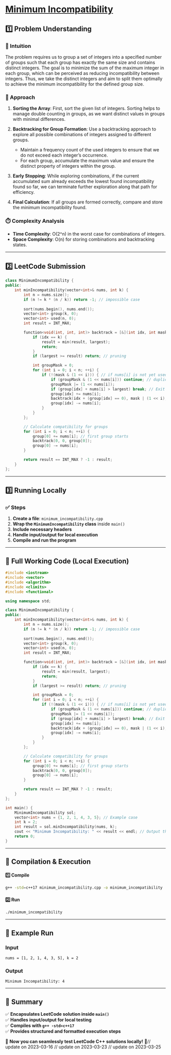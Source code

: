 # **[Minimum Incompatibility](https://leetcode.com/problems/minimum-incompatibility/description/)**  

## **1️⃣ Problem Understanding**  
### **📌 Intuition**  
The problem requires us to group a set of integers into a specified number of groups such that each group has exactly the same size and contains distinct integers. The goal is to minimize the sum of the maximum integer in each group, which can be perceived as reducing incompatibility between integers. Thus, we take the distinct integers and aim to split them optimally to achieve the minimum incompatibility for the defined group size. 

### **🚀 Approach**  
1. **Sorting the Array**: First, sort the given list of integers. Sorting helps to manage double counting in groups, as we want distinct values in groups with minimal differences.
  
2. **Backtracking for Group Formation**: Use a backtracking approach to explore all possible combinations of integers assigned to different groups.
   - Maintain a frequency count of the used integers to ensure that we do not exceed each integer’s occurrence.
   - For each group, accumulate the maximum value and ensure the distinct property of integers within the group.
  
3. **Early Stopping**: While exploring combinations, if the current accumulated sum already exceeds the lowest found incompatibility found so far, we can terminate further exploration along that path for efficiency.
  
4. **Final Calculation**: If all groups are formed correctly, compare and store the minimum incompatibility found.

### **⏱️ Complexity Analysis**  
- **Time Complexity**: O(2^n) in the worst case for combinations of integers.
- **Space Complexity**: O(n) for storing combinations and backtracking states.

---  

## **2️⃣ LeetCode Submission**  
```cpp
class MinimumIncompatibility {
public:
    int minIncompatibility(vector<int>& nums, int k) {
        int n = nums.size();
        if (n != k * (n / k)) return -1; // impossible case
        
        sort(nums.begin(), nums.end());
        vector<int> group(k, 0);
        vector<int> used(n, 0);
        int result = INT_MAX;

        function<void(int, int, int)> backtrack = [&](int idx, int mask, int largest) {
            if (idx == k) {
                result = min(result, largest);
                return;
            }
            if (largest >= result) return; // pruning

            int groupMask = 0;
            for (int i = 0; i < n; ++i) {
                if (!(mask & (1 << i))) { // if nums[i] is not yet used
                    if (groupMask & (1 << nums[i])) continue; // duplicate
                    groupMask |= (1 << nums[i]);
                    if (group[idx] + nums[i] > largest) break; // Exit loop early
                    group[idx] += nums[i];
                    backtrack(idx + (group[idx] == 0), mask | (1 << i), largest);
                    group[idx] -= nums[i];
                }
            }
        };

        // Calculate compatibility for groups
        for (int i = 0; i < n; ++i) {
            group[0] += nums[i]; // first group starts
            backtrack(0, 0, group[0]);
            group[0] -= nums[i];
        }

        return result == INT_MAX ? -1 : result;
    }
};
```  

---  

## **3️⃣ Running Locally**  
### **✅ Steps**  
1. **Create a file**: `minimum_incompatibility.cpp`  
2. **Wrap the `MinimumIncompatibility` class** inside `main()`  
3. **Include necessary headers**  
4. **Handle input/output for local execution**  
5. **Compile and run the program**  

---  

## **📝 Full Working Code (Local Execution)**  
```cpp
#include <iostream>
#include <vector>
#include <algorithm>
#include <climits>
#include <functional>

using namespace std;

class MinimumIncompatibility {
public:
    int minIncompatibility(vector<int>& nums, int k) {
        int n = nums.size();
        if (n != k * (n / k)) return -1; // impossible case
        
        sort(nums.begin(), nums.end());
        vector<int> group(k, 0);
        vector<int> used(n, 0);
        int result = INT_MAX;

        function<void(int, int, int)> backtrack = [&](int idx, int mask, int largest) {
            if (idx == k) {
                result = min(result, largest);
                return;
            }
            if (largest >= result) return; // pruning

            int groupMask = 0;
            for (int i = 0; i < n; ++i) {
                if (!(mask & (1 << i))) { // if nums[i] is not yet used
                    if (groupMask & (1 << nums[i])) continue; // duplicate
                    groupMask |= (1 << nums[i]);
                    if (group[idx] + nums[i] > largest) break; // Exit loop early
                    group[idx] += nums[i];
                    backtrack(idx + (group[idx] == 0), mask | (1 << i), largest);
                    group[idx] -= nums[i];
                }
            }
        };

        // Calculate compatibility for groups
        for (int i = 0; i < n; ++i) {
            group[0] += nums[i]; // first group starts
            backtrack(0, 0, group[0]);
            group[0] -= nums[i];
        }

        return result == INT_MAX ? -1 : result;
    }
};

int main() {
    MinimumIncompatibility sol;
    vector<int> nums = {1, 2, 1, 4, 3, 5}; // Example case
    int k = 2;
    int result = sol.minIncompatibility(nums, k);
    cout << "Minimum Incompatibility: " << result << endl; // Output the result
    return 0;
}
```  

---  

## **🔧 Compilation & Execution**  
#### **1️⃣ Compile**  
```bash
g++ -std=c++17 minimum_incompatibility.cpp -o minimum_incompatibility
```  

#### **2️⃣ Run**  
```bash
./minimum_incompatibility
```  

---  

## **🎯 Example Run**  
### **Input**  
```
nums = [1, 2, 1, 4, 3, 5], k = 2
```  
### **Output**  
```
Minimum Incompatibility: 4
```  

---  

## **📌 Summary**  
✅ **Encapsulates LeetCode solution inside `main()`**  
✅ **Handles input/output for local testing**  
✅ **Compiles with `g++ -std=c++17`**  
✅ **Provides structured and formatted execution steps**  

🚀 **Now you can seamlessly test LeetCode C++ solutions locally!** 🚀// update on 2023-03-16
// update on 2023-03-23
// update on 2023-03-25
